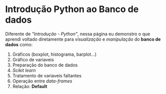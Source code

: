 # Introdução Python ao Banco de dados

Diferente de *"Introdução - Python"*, nessa página eu demonstro o que aprendi voltado diretamente para *visualização* e *manipulação* do **banco de dados** como:

1. Gráficos (boxplot, histograma, barplot...)
2. Gráfico de variaveis
3. Preparação do banco de dados
4. *Scikit learn*
5. Tratamento de variaveis faltantes
6. Operação entre *data-frames*
7. Relação: **Default**

